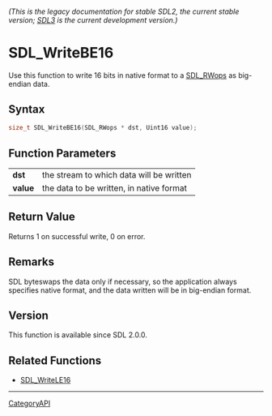 ###### (This is the legacy documentation for stable SDL2, the current stable version; [SDL3](https://wiki.libsdl.org/SDL3/) is the current development version.)
# SDL_WriteBE16

Use this function to write 16 bits in native format to a [SDL_RWops](SDL_RWops.md) as big-endian data.

## Syntax

```c
size_t SDL_WriteBE16(SDL_RWops * dst, Uint16 value);

```

## Function Parameters

|               |                                          |
| ------------- | ---------------------------------------- |
| **dst**       | the stream to which data will be written |
| **value**     | the data to be written, in native format |

## Return Value

Returns 1 on successful write, 0 on error.

## Remarks

SDL byteswaps the data only if necessary, so the application always
specifies native format, and the data written will be in big-endian format.

## Version

This function is available since SDL 2.0.0.

## Related Functions

* [SDL_WriteLE16](SDL_WriteLE16.md)

----
[CategoryAPI](CategoryAPI.md)
